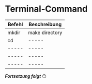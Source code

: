 # Terminal-Command

| Befehl | Beschreibung |
|-----|-----|
|mkdir|make directory|
|cd|-----|
|-----|-----|
|-----|-----|
|-----|-----|


















**_Fortsetzung folgt_** :smirk:


